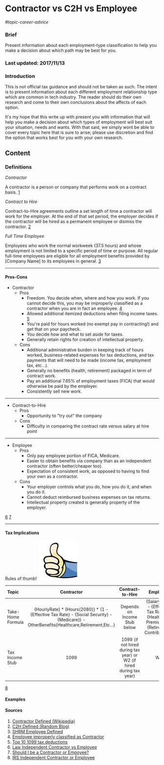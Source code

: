 # Contractor vs C2H vs Employee

*#topic-career-advice*

### Brief
Present information about each employment-type classification to help you make a decision about which path may be best for you.

### Last updated: 2017/11/13

### Introduction
This is not official tax guidance and should not be taken as such. The intent is to present information about each different employment relationship type which are common in tech industry. The reader should do their own research and come to their own conclusions about the affects of each option.

It's my hope that this write up with present you with information that will help you make a decision about which types of employment will best suit your situation, needs and wants. With that said, we simply wont be able to cover every topic here that is sure to arise; please use discretion and find the option that works best for you with your own research.

## Content
### Definitions

*Contractor*

A contractor is a person or company that performs work on a contract basis.
[1](https://en.wikipedia.org/wiki/Contractor)

*Contract to Hire*

Contract-to-Hire agreements outline a set length of time a contractor will work for the employer. At the end of that set period, the employer decides if the contractor will be hired as a permanent employee or dismiss the contractor.
[2](http://blog.remedi.com/should-you-consider-a-contract-to-hire-c2h-position)

*Full Time Employee*

Employees who work the normal workweek (37.5 hours) and whose employment is not limited to a specific period of time or purpose. All regular full-time employees are eligible for all employment benefits provided by [Company Name] to its employees in general.
[3](https://webcache.googleusercontent.com/search?q=cache:04BL6o9QKekJ:https://www.shrm.org/resourcesandtools/tools-and-samples/policies/pages/definitionofemployee.aspx+&cd=12&hl=en&ct=clnk&gl=us)

---

#### Pros-Cons

- Contractor
  - Pros
    - Freedom. You decide when, where and how you work. If you cannot decide this, you may be improperly classified as a contractor when you are in fact an employee. [4](http://dpeaflcio.org/programs-publications/issue-fact-sheets/misclassification-of-employees-as-independent-contractors/)
    - Allowed additional itemized deductions when filing income taxes. [5](https://payable.com/blog/1099-tax-deductions)
    - You're paid for hours worked (no exempt pay in contracting!) and get that on your paycheck.
    - You decide how and what to set aside for taxes.
    - Generally retain rights for creation of intellectual property.
  - Cons
    - Additional administrative burden in keeping track of hours worked, business-related expenses for tax deductions, and tax payments that will need to be made (income tax, employment tax, etc...).
    - Generally no benefits (health, retirement) packaged in term of contract work.
    - Pay an additional 7.65% of employment taxes (FICA) that would otherwise be paid by the employer.
    - Consistently sell new work.
---
- Contract-to-Hire
  - Pros
    - Opportunity to "try out" the company
  - Cons
    - Difficulty in comparing the contract rate versus salary at hire point
---
- Employee
  - Pros
    - Only pay employee portion of FICA, Medicare.
    - Easier to obtain benefits via company than as an independent contractor (often better/cheaper too).
    - Expectation of consistent work, as opposed to having to find your own as a contractor.
  - Cons
    - Your employer controls what you do, how you do it, and when you do it.
    - Cannot deduct reimbursed business expenses on tax returns.
    - Intellectual property created is generally property of the employer.

[6](http://employment.findlaw.com/hiring-process/being-an-independent-contractor-vs-employee.html) [7](https://www.forbes.com/sites/steveparrish/2013/12/16/should-i-be-an-employee-or-an-independent-contractor/#3bccca06138c)

---

#### Tax Implications

Rules of thumb! ![Thumbs up everbody!](https://raw.githubusercontent.com/Denver-Devs/emojis/master/the_goods/vaultboy_thumbsup.jpg)

|Topic        | Contractor      | Contract-to-Hire | Employee    |    
|:------------|:---------------:|:----------------:|:------------:
|Take-Home Formula | {HourlyRate} * {Hours(2080)} * (1 - {Effective Tax Rate} - {Social Security} - {Medicare}) - OtherBenefits{Healthcare,Retirement,Etc...} | Depends on Income Stub below | {Salary} * (1 - {Effective Tax Rate}) - {Healthcare Premiums} - {Retirement Contributions} |
|Tax Income Stub | 1099   | 1099 (if not hired during tax year) or W2 (if hired during tax year)   | W2  |
| | | | |

[8](https://www.irs.gov/businesses/small-businesses-self-employed/independent-contractor-self-employed-or-employee)

#### Examples

#### Sources
1. [Contractor Defined (Wikipedia)](https://en.wikipedia.org/wiki/Contractor)
2. [C2H Defined (Random Blog)](http://blog.remedi.com/should-you-consider-a-contract-to-hire-c2h-position)
3. [SHRM Employee Defined](https://webcache.googleusercontent.com/search?q=cache:04BL6o9QKekJ:https://www.shrm.org/resourcesandtools/tools-and-samples/policies/pages/definitionofemployee.aspx+&cd=12&hl=en&ct=clnk&gl=us)
4. [Employee improperly classified as Contractor](http://dpeaflcio.org/programs-publications/issue-fact-sheets/misclassification-of-employees-as-independent-contractors/)
5. [Top 10 1099 tax deductions](https://payable.com/blog/1099-tax-deductions)
6. [Law Independent Contractor vs Employee](http://employment.findlaw.com/hiring-process/being-an-independent-contractor-vs-employee.html)
7. [Should I be a Contractor or Empoyee?](https://www.forbes.com/sites/steveparrish/2013/12/16/should-i-be-an-employee-or-an-independent-contractor/#3bccca06138c)
8. [IRS Independent Contractor or Employee](https://www.irs.gov/businesses/small-businesses-self-employed/independent-contractor-self-employed-or-employee)
